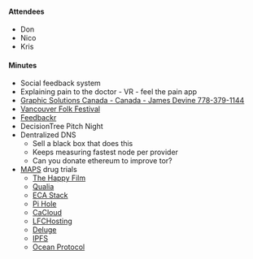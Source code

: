 #### Attendees

* Don
* Nico
* Kris

#### Minutes

* Social feedback system
* Explaining pain to the doctor - VR - feel the pain app
* [Graphic Solutions Canada - Canada - James Devine 778-379-1144](gscworks.ca)
* [Vancouver Folk Festival](http://thefestival.bc.ca/) 
* [Feedbackr](https://www.feedbackr.io/)
* DecisionTree Pitch Night
* Dentralized DNS 
	* Sell a black box that does this
	* Keeps measuring fastest node per provider
	* Can you donate ethereum to improve tor?
* [MAPS](http://www.mapscanada.org/) drug trials
	* [The Happy Film](https://www.thehappyfilm.org/)
	* [Qualia](https://neurohacker.com/qualia/)
	* [ECA Stack](https://en.wikipedia.org/wiki/ECA_stack)
	* [Pi Hole](https://pi-hole.net/)
	* [CaCloud](https://www.cacloud.com/)
	* [LFCHosting](https://account.lfchosting.com/)
	* [Deluge](https://deluge-torrent.org/)
	* [IPFS](https://ipfs.io/)
	* [Ocean Protocol](https://oceanprotocol.com/)